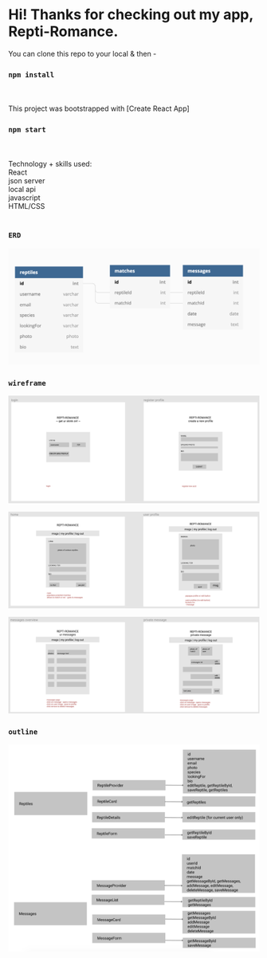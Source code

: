 # Hi! Thanks for checking out my app, Repti-Romance. <br/>
You can clone this repo to your local & then - <br/>
### `npm install`
<br/><br/>
This project was bootstrapped with [Create React App] <br/>
### `npm start`
<br/><br/>
Technology + skills used: <br/>
React <br/>
json server <br/>
local api <br/>
javascript <br/>
HTML/CSS <br/><br/>

### `ERD`
![Repti-ERD](/readme/repti-ERD.png)

### `wireframe`
![Repti-wireframe1](/readme/repti-wireframe1.png)

![Repti-wireframe2](/readme/repti-wireframe2.png)

![Repti-wireframe3](/readme/repti-wireframe3.png)

### `outline`
![Repti-outline](/readme/repti-outline.png)
